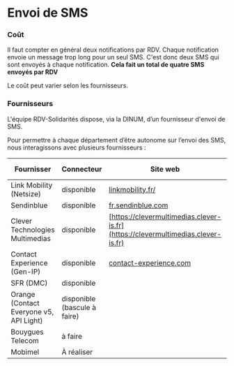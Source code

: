 # Envoi de SMS

### Coût

Il faut compter en général deux notifications par RDV. Chaque notification envoie un message trop long pour un seul SMS. C'est donc deux SMS qui sont envoyés à chaque notification. **Cela fait un total de quatre SMS envoyés par RDV**

Le coût peut varier selon les fournisseurs.&#x20;

### Fournisseurs

L'équipe RDV-Solidarités dispose, via la DINUM, d’un fournisseur d'envoi de SMS.

Pour permettre à chaque département d’être autonome sur l’envoi des SMS, nous interagissons avec plusieurs fournisseurs :

| Fournisser                              | Connecteur                   | Site web                                                                         | Utilisé par |
| --------------------------------------- | ---------------------------- | -------------------------------------------------------------------------------- | ----------- |
| Link Mobility (Netsize)                 | disponible                   | [linkmobility.fr/](https://linkmobility.fr)                                      | Par défaut  |
| Sendinblue                              | disponible                   | [fr.sendinblue.com](https://fr.sendinblue.com/fonctionnalites/sms-marketing/)    |             |
| Clever Technologies Multimedias         | disponible                   | [https://clevermultimedias.clever-is.fr](https://clevermultimedias.clever-is.fr) | 77          |
| Contact Experience (Gen-IP)             | disponible                   | [contact-experience.com](https://contact-experience.com)                         | 62          |
| SFR (DMC)                               | disponible                   |                                                                                  | 92          |
| Orange (Contact Everyone v5, API Light) | disponible (bascule à faire) |                                                                                  | 80          |
| Bouygues Telecom                        | à faire                      |                                                                                  | 64          |
| Mobimel                                 | À réaliser                   |                                                                                  | 22          |


